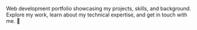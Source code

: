 Web development portfolio showcasing my projects, skills, and background. Explore my work, learn about my technical expertise, and get in touch with me. 🚀